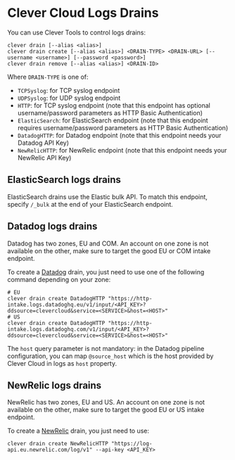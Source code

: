 # Clever Cloud Logs Drains

You can use Clever Tools to control logs drains:

```
clever drain [--alias <alias>]
clever drain create [--alias <alias>] <DRAIN-TYPE> <DRAIN-URL> [--username <username>] [--password <password>]
clever drain remove [--alias <alias>] <DRAIN-ID>
```

Where `DRAIN-TYPE` is one of:

- `TCPSyslog`: for TCP syslog endpoint
- `UDPSyslog`: for UDP syslog endpoint
- `HTTP`: for TCP syslog endpoint (note that this endpoint has optional username/password parameters as HTTP Basic Authentication)
- `ElasticSearch`: for ElasticSearch endpoint (note that this endpoint requires username/password parameters as HTTP Basic Authentication)
- `DatadogHTTP`: for Datadog endpoint (note that this endpoint needs your Datadog API Key)
- `NewRelicHTTP`: for NewRelic endpoint (note that this endpoint needs your NewRelic API Key)

## ElasticSearch logs drains

ElasticSearch drains use the Elastic bulk API. To match this endpoint, specify `/_bulk` at the end of your ElasticSearch endpoint.

## Datadog logs drains

Datadog has two zones, EU and COM. An account on one zone is not available on the other, make sure to target the good EU or COM intake endpoint.

To create a [Datadog](https://docs.datadoghq.com/api/?lang=python#send-logs-over-http) drain, you just need to use one of the following command depending on your zone:

```
# EU
clever drain create DatadogHTTP "https://http-intake.logs.datadoghq.eu/v1/input/<API_KEY>?ddsource=clevercloud&service=<SERVICE>&host=<HOST>"
# US
clever drain create DatadogHTTP "https://http-intake.logs.datadoghq.com/v1/input/<API_KEY>?ddsource=clevercloud&service=<SERVICE>&host=<HOST>"
```

The `host` query parameter is not mandatory: in the Datadog pipeline configuration, you can map `@source_host` which is the host provided by Clever Cloud in logs as `host` property.

## NewRelic logs drains

NewRelic has two zones, EU and US. An account on one zone is not available on the other, make sure to target the good EU or US intake endpoint.

To create a [NewRelic](https://docs.newrelic.com/docs/logs/log-api/introduction-log-api/) drain, you just need to use:

```
clever drain create NewRelicHTTP "https://log-api.eu.newrelic.com/log/v1" --api-key <API_KEY>
```

